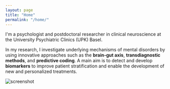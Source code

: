 ```yaml
---
layout: page
title: "Home"
permalink: "/home/"
---
```


I'm a psychologist and postdoctoral researcher in clinical neuroscience at the University Psychiatric Clinics (UPK) Basel.

In my research, I investigate underlying mechanisms of mental disorders by using innovative approaches such as the **brain-gut axis**, **transdiagnostic methods**, and **predictive coding**. A main aim is to detect and develop **biomarkers** to improve patient stratification and enable the development of new and personalized treatments.

![screenshot](https://raw.githubusercontent.com/acschaub/acschaub.github.io/master/images/Anna_Schaub-2023-005_%C2%A9_Samuel_Bramley-WEB%20-%20Kopie.jpg
)
